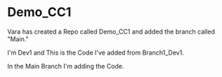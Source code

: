 # Demo_CC1
Vara has created a Repo called Demo_CC1 and added the branch called "Main."

I'm Dev1 and This is the Code I've added from Branch1_Dev1.

In the Main Branch I'm adding the Code.
